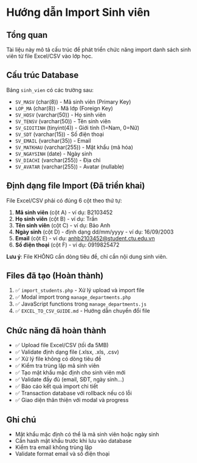 # Hướng dẫn Import Sinh viên

## Tổng quan
Tài liệu này mô tả cấu trúc để phát triển chức năng import danh sách sinh viên từ file Excel/CSV vào lớp học.

## Cấu trúc Database
Bảng `sinh_vien` có các trường sau:
- `SV_MASV` (char(8)) - Mã sinh viên (Primary Key)
- `LOP_MA` (char(8)) - Mã lớp (Foreign Key)
- `SV_HOSV` (varchar(50)) - Họ sinh viên
- `SV_TENSV` (varchar(50)) - Tên sinh viên
- `SV_GIOITINH` (tinyint(4)) - Giới tính (1=Nam, 0=Nữ)
- `SV_SDT` (varchar(15)) - Số điện thoại
- `SV_EMAIL` (varchar(35)) - Email
- `SV_MATKHAU` (varchar(255)) - Mật khẩu (mã hóa)
- `SV_NGAYSINH` (date) - Ngày sinh
- `SV_DIACHI` (varchar(255)) - Địa chỉ
- `SV_AVATAR` (varchar(255)) - Avatar (nullable)

## Định dạng file Import (Đã triển khai)
File Excel/CSV phải có đúng 6 cột theo thứ tự:
1. **Mã sinh viên** (cột A) - ví dụ: B2103452
2. **Họ sinh viên** (cột B) - ví dụ: Trần  
3. **Tên sinh viên** (cột C) - ví dụ: Bảo Anh
4. **Ngày sinh** (cột D) - định dạng dd/mm/yyyy - ví dụ: 16/09/2003
5. **Email** (cột E) - ví dụ: anhb2103452@student.ctu.edu.vn
6. **Số điện thoại** (cột F) - ví dụ: 0919825472

**Lưu ý**: File KHÔNG cần dòng tiêu đề, chỉ cần nội dung sinh viên.

## Files đã tạo (Hoàn thành)
1. ✅ `import_students.php` - Xử lý upload và import file
2. ✅ Modal import trong `manage_departments.php`
3. ✅ JavaScript functions trong `manage_departments.js`
4. ✅ `EXCEL_TO_CSV_GUIDE.md` - Hướng dẫn chuyển đổi file

## Chức năng đã hoàn thành
- ✅ Upload file Excel/CSV (tối đa 5MB)
- ✅ Validate định dạng file (.xlsx, .xls, .csv)
- ✅ Xử lý file không có dòng tiêu đề
- ✅ Kiểm tra trùng lặp mã sinh viên
- ✅ Tạo mật khẩu mặc định cho sinh viên mới
- ✅ Validate đầy đủ (email, SĐT, ngày sinh...)
- ✅ Báo cáo kết quả import chi tiết
- ✅ Transaction database với rollback nếu có lỗi
- ✅ Giao diện thân thiện với modal và progress

## Ghi chú
- Mật khẩu mặc định có thể là mã sinh viên hoặc ngày sinh
- Cần hash mật khẩu trước khi lưu vào database
- Kiểm tra email không trùng lặp
- Validate format email và số điện thoại
